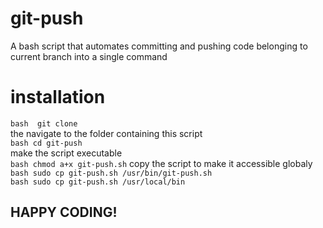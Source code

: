 # git-push
A bash script that automates committing and pushing code belonging to current branch into a single command
# installation
`bash 
git clone
`\
the navigate to the folder containing this script\
 `bash
 cd git-push`\
make the script executable\
`bash chmod a+x git-push.sh`
copy the script to make it accessible globaly\
`bash sudo cp git-push.sh /usr/bin/git-push.sh`\
`bash sudo cp git-push.sh /usr/local/bin`
## HAPPY CODING!

